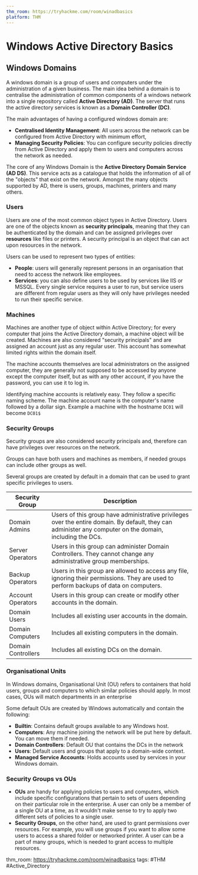 ```yaml
---
thm_room: https://tryhackme.com/room/winadbasics
platform: THM
---
```

# Windows Active Directory Basics
## Windows Domains
A windows domain is a group of users and computers under the administration of a given business. The main idea behind a domain is to centralise the administration of common components of a windows network into a single repository called **Active Directory (AD)**. The server that runs the active directory services is known as a **Domain Controller (DC)**.

The main advantages of having a configured windows domain are:
- **Centralised Identity Management**: All users across the network can be configured from Active Directory with minimum effort,
- **Managing Security Policies**: You can configure security policies directly from Active Directory and apply them to users and computers across the network as needed.

The core of any Windows Domain is the **Active Directory Domain Service (AD DS)**. This service acts as a catalogue that holds the information of all of the "objects" that exist on the network. Amongst the many objects supported by AD, there is users, groups, machines, printers and many others.

### Users
Users are one of the most common object types in Active Directory. Users are one of the objects known as **security principals**, meaning that they can be authenticated by the domain and can be assigned privileges over **resources** like files or printers. A security principal is an object that can act upon resources in the network.

Users can be used to represent two types of entities:
- **People**: users will generally represent persons in an organisation that need to access the network like employees.
- **Services**: you can also define users to be used by services like IIS or MSSQL. Every single service requires a user to run, but service users are different from regular users as they will only have privileges needed to run their specific service.

### Machines
Machines are another type of object within Active Directory; for every computer that joins the Active Directory domain, a machine object will be created. Machines are also considered "security principals" and are assigned an account just as any regular user. This account has somewhat limited rights within the domain itself.

The machine accounts themselves are local administrators on the assigned computer, they are generally not supposed to be accessed by anyone except the computer itself, but as with any other account, if you have the password, you can use it to log in.

Identifying machine accounts is relatively easy. They follow a specific naming scheme. The machine account name is the computer's name followed by a dollar sign. Example a machine with the hostname `DC01` will become `DC01$`

### Security Groups
Security groups are also considered security principals and, therefore can have privileges over resources on the network.

Groups can have both users and machines as members, if needed groups can include other groups as well.

Several groups are created by default in a domain that can be used to grant specific privileges to users.

| Security Group     | Description |
| ------------------ | ----------- |
| Domain Admins      | Users of this group have administrative privileges over the entire domain. By default, they can administer any computer on the domain, including the DCs.            |
| Server Operators   | Users in this group can administer Domain Controllers. They cannot change any administrative group memberships.            |
| Backup Operators   | Users in this group are allowed to access any file, ignoring their permissions. They are used to perform backups of data on computers.            |
| Account Operators  | Users in this group can create or modify other accounts in the domain.            |
| Domain Users       | Includes all existing user accounts in the domain.            |
| Domain Computers   | Includes all existing computers in the domain.            |
| Domain Controllers | Includes all existing DCs on the domain.           |

### Organisational Units
In Windows domains, Organisational Unit (OU) refers to containers that hold users, groups and computers to which similar policies should apply. In most cases, OUs will match departments in an enterprise

Some default OUs are created by Windows automatically and contain the following:
- **Builtin**: Contains default groups available to any Windows host.
- **Computers**: Any machine joining the network will be put here by default. You can move them if needed.
- **Domain Controllers**: Default OU that contains the DCs in the network
- **Users**: Default users and groups that apply to a domain-wide context.
- **Managed Service Accounts**: Holds accounts used by services in your Windows domain.

### Security Groups vs OUs
- **OUs** are handy for applying policies to users and computers, which include specific configurations that pertain to sets of users depending on their particular role in the enterprise. A user can only be a member of a single OU at a time, as it wouldn't make sense to try to apply two different sets of policies to a single user.
- **Security Groups**, on the other hand, are used to grant permissions over resources. For example, you will use groups if you want to allow some users to access a shared folder or networked printer. A user can be a part of many groups, which is needed to grant access to multiple resources.


thm_room: https://tryhackme.com/room/winadbasics
tags: #THM #Active_Directory 